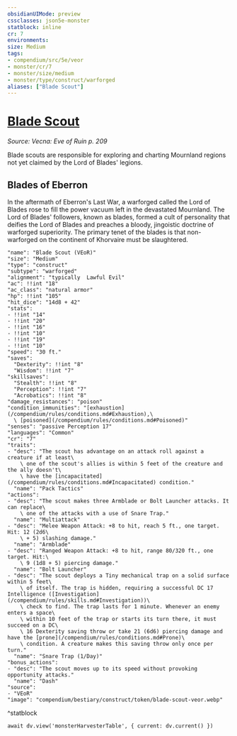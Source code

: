 ```yaml
---
obsidianUIMode: preview
cssclasses: json5e-monster
statblock: inline
cr: 7
environments: 
size: Medium
tags:
- compendium/src/5e/veor
- monster/cr/7
- monster/size/medium
- monster/type/construct/warforged
aliases: ["Blade Scout"]
---
```

# [Blade Scout](compendium\bestiary\construct/blade-scout-veor.md)
*Source: Vecna: Eve of Ruin p. 209*

Blade scouts are responsible for exploring and charting Mournland regions not yet claimed by the Lord of Blades' legions.

## Blades of Eberron

In the aftermath of Eberron's Last War, a warforged called the Lord of Blades rose to fill the power vacuum left in the devastated Mournland. The Lord of Blades' followers, known as blades, formed a cult of personality that deifies the Lord of Blades and preaches a bloody, jingoistic doctrine of warforged superiority. The primary tenet of the blades is that non-warforged on the continent of Khorvaire must be slaughtered.

```statblock
"name": "Blade Scout (VEoR)"
"size": "Medium"
"type": "construct"
"subtype": "warforged"
"alignment": "typically  Lawful Evil"
"ac": !!int "18"
"ac_class": "natural armor"
"hp": !!int "105"
"hit_dice": "14d8 + 42"
"stats":
- !!int "14"
- !!int "20"
- !!int "16"
- !!int "10"
- !!int "19"
- !!int "10"
"speed": "30 ft."
"saves":
  "Dexterity": !!int "8"
  "Wisdom": !!int "7"
"skillsaves":
  "Stealth": !!int "8"
  "Perception": !!int "7"
  "Acrobatics": !!int "8"
"damage_resistances": "poison"
"condition_immunities": "[exhaustion](/compendium/rules/conditions.md#Exhaustion),\
  \ [poisoned](/compendium/rules/conditions.md#Poisoned)"
"senses": "passive Perception 17"
"languages": "Common"
"cr": "7"
"traits":
- "desc": "The scout has advantage on an attack roll against a creature if at least\
    \ one of the scout's allies is within 5 feet of the creature and the ally doesn't\
    \ have the [incapacitated](/compendium/rules/conditions.md#Incapacitated) condition."
  "name": "Pack Tactics"
"actions":
- "desc": "The scout makes three Armblade or Bolt Launcher attacks. It can replace\
    \ one of the attacks with a use of Snare Trap."
  "name": "Multiattack"
- "desc": "Melee Weapon Attack: +8 to hit, reach 5 ft., one target. Hit: 12 (2d6\
    \ + 5) slashing damage."
  "name": "Armblade"
- "desc": "Ranged Weapon Attack: +8 to hit, range 80/320 ft., one target. Hit:\
    \ 9 (1d8 + 5) piercing damage."
  "name": "Bolt Launcher"
- "desc": "The scout deploys a Tiny mechanical trap on a solid surface within 5 feet\
    \ of itself. The trap is hidden, requiring a successful DC 17 Intelligence ([Investigation](/compendium/rules/skills.md#Investigation))\
    \ check to find. The trap lasts for 1 minute. Whenever an enemy enters a space\
    \ within 10 feet of the trap or starts its turn there, it must succeed on a DC\
    \ 16 Dexterity saving throw or take 21 (6d6) piercing damage and have the [prone](/compendium/rules/conditions.md#Prone)\
    \ condition. A creature makes this saving throw only once per turn."
  "name": "Snare Trap (1/Day)"
"bonus_actions":
- "desc": "The scout moves up to its speed without provoking opportunity attacks."
  "name": "Dash"
"source":
- "VEoR"
"image": "compendium/bestiary/construct/token/blade-scout-veor.webp"
```
^statblock

```dataviewjs
await dv.view('monsterHarvesterTable', { current: dv.current() })
```